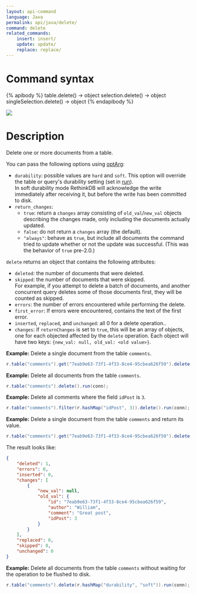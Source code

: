 ```yaml
---
layout: api-command
language: Java
permalink: api/java/delete/
command: delete
related_commands:
    insert: insert/
    update: update/
    replace: replace/
---
```


# Command syntax #

{% apibody %}
table.delete()
    &rarr; object
selection.delete()
    &rarr; object
singleSelection.delete()
    &rarr; object
{% endapibody %}

<img src="/assets/images/docs/api_illustrations/delete-vector.png" class="api_command_illustration" />

# Description #

Delete one or more documents from a table.

You can pass the following options using [optArg](/api/java/optarg/):

- `durability`: possible values are `hard` and `soft`. This option will override the
table or query's durability setting (set in [run](/api/java/run/)).  
In soft durability mode RethinkDB will acknowledge the write immediately after
receiving it, but before the write has been committed to disk.
- `return_changes`:
    - `true`: return a `changes` array consisting of `old_val`/`new_val` objects describing the changes made, only including the documents actually updated.
    - `false`: do not return a `changes` array (the default).
    - `"always"`: behave as `true`, but include all documents the command tried to update whether or not the update was successful. (This was the behavior of `true` pre-2.0.)


`delete` returns an object that contains the following attributes:

- `deleted`: the number of documents that were deleted.
- `skipped`: the number of documents that were skipped.  
For example, if you attempt to delete a batch of documents, and another concurrent query
deletes some of those documents first, they will be counted as skipped.
- `errors`: the number of errors encountered while performing the delete.
- `first_error`: If errors were encountered, contains the text of the first error.
- `inserted`, `replaced`, and `unchanged`: all 0 for a delete operation..
- `changes`: if `returnChanges` is set to `true`, this will be an array of objects, one for each objected affected by the `delete` operation. Each object will have two keys: `{new_val: null, old_val: <old value>}`.


__Example:__ Delete a single document from the table `comments`.

```java
r.table("comments").get("7eab9e63-73f1-4f33-8ce4-95cbea626f59").delete().run(conn);
```


__Example:__ Delete all documents from the table `comments`.

```java
r.table("comments").delete().run(conn);
```


__Example:__ Delete all comments where the field `idPost` is `3`.

```java
r.table("comments").filter(r.hashMap("idPost", 3)).delete().run(conn);
```


__Example:__ Delete a single document from the table `comments` and return its value.

```java
r.table("comments").get("7eab9e63-73f1-4f33-8ce4-95cbea626f59").delete(r.hashMap("return_changes", true)).run(conn);
```

The result looks like:

```json
{
    "deleted": 1,
    "errors": 0,
    "inserted": 0,
    "changes": [
        {
            "new_val": null,
            "old_val": {
                "id": "7eab9e63-73f1-4f33-8ce4-95cbea626f59",
                "author": "William",
                "comment": "Great post",
                "idPost": 3
            }
        }
    ],
    "replaced": 0,
    "skipped": 0,
    "unchanged": 0
}
```


__Example:__ Delete all documents from the table `comments` without waiting for the
operation to be flushed to disk.

```java
r.table("comments").delete(r.hashMap("durability", "soft")).run(conn);
```
